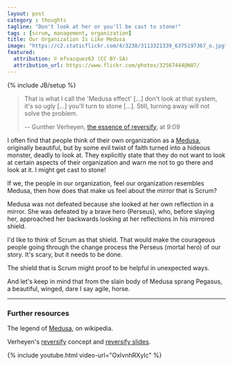 ```yaml
---
layout: post
category : thoughts
tagline: "Don't look at her or you'll be cast to stone!"
tags : [scrum, management, organization]
title: Our Organization Is Like Medusa
image: "https://c2.staticflickr.com/4/3238/3113321339_6375197367_o.jpg"
featured:
  attribution: © mfvazquez63 (CC BY-SA)
  attribution_url: https://www.flickr.com/photos/32567444@N07/
---
```


{% include JB/setup %}

> That is what I call the 'Medusa effect' [...]
> don't look at that system, it's so ugly [...]
> you'll turn to stone [...].
> Still, turning away will not solve the problem.
>
> -- Gunther Verheyen, [the essence of reversify][Medusa effect], at 9:09

I often find that people think of their own organization as a [Medusa],
originally beautiful, but by some evil twist of faith 
turned into a hideous monster, deadly to look at.
They explicitly state 
that they do not want to look at certain aspects of their organization
and warn me not to go there and look at it.
I might get cast to stone!

If we, the people in our organization, feel our organization resembles Medusa,
then how does that make us feel about the mirror that is Scrum?

Medusa was not defeated because she looked at her own reflection in a mirror.
She was defeated by a brave hero (Perseus),
who, before slaying her,
approached her backwards looking at her reflections in his mirrored shield.

I'd like to think of Scrum as that shield.
That would make the courageous people going through the change process the Perseus
(mortal hero) of our story.
It's scary, but it needs to be done.

The shield that is Scrum might proof to be helpful in unexpected ways.

And let's keep in mind that
from the slain body of Medusa sprang Pegasus,
a beautiful, winged, dare I say agile, horse.

---

### Further resources

The legend of [Medusa], on wikipedia.

Verheyen's [reversify] concept and [reversify slides].

{% include youtube.html video-url="OxIvnhRXyIc" %}

 [Medusa effect]: https://youtu.be/OxIvnhRXyIc?t=537
 [reversify]: https://guntherverheyen.com/2017/01/04/re-vers-ify-essential-introduction/
 [reversify on Youtube]: https://youtu.be/OxIvnhRXyIc
 [reversify slides]: http://www.slideshare.net/Ullizee/20161223-colearning-webinar-reversify
 [Medusa]: https://en.wikipedia.org/wiki/Medusa
